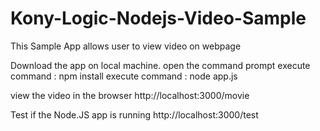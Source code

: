 # Kony-Logic-Nodejs-Video-Sample
This Sample App allows user to view video on webpage

Download the app on local machine.
open the command prompt 
 execute command :  npm install
 execute command :  node app.js

view the video in the browser 
http://localhost:3000/movie

Test if the Node.JS app is running
http://localhost:3000/test
